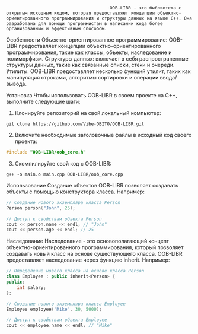                                            OOB-LIBR - это библиотека с открытым исходным кодом, которая предоставляет концепции объектно-ориентированного программирования и структуры данных на языке C++. Она разработана для помощи программистам в написании кода более организованным и эффективным способом.

Особенности
Объектно-ориентированное программирование: OOB-LIBR предоставляет концепции объектно-ориентированного программирования, такие как классы, объекты, наследование и полиморфизм.
Структуры данных: включает в себя распространенные структуры данных, такие как связанные списки, стеки и очереди.
Утилиты: OOB-LIBR предоставляет несколько функций утилит, таких как манипуляция строками, алгоритмы сортировки и операции ввода/вывода.

Установка
Чтобы использовать OOB-LIBR в своем проекте на C++, выполните следующие шаги:

1. Клонируйте репозиторий на свой локальный компьютер:
```
git clone https://github.com/Vibe-OBITO/OOB-LIBR.git
```

2. Включите необходимые заголовочные файлы в исходный код своего проекта:
```c++
#include "OOB-LIBR/oob_core.h"
```

3. Скомпилируйте свой код с OOB-LIBR:
```
g++ -o main.o main.cpp OOB-LIBR/oob_core.cpp
```

Использование
Создание объектов
OOB-LIBR позволяет создавать объекты с помощью конструктора класса. Например:
```c++
// Создание нового экземпляра класса Person
Person person("John", 25);

// Доступ к свойствам объекта Person
cout << person.name << endl; // "John"
cout << person.age << endl; // 25
```

Наследование
Наследование - это основополагающий концепт объектно-ориентированного программирования, который позволяет создавать новый класс на основе существующего класса. OOB-LIBR предоставляет наследование через функцию inherit. Например:
```c++
// Определение нового класса на основе класса Person
class Employee : public inherit<Person> {
public:
    int salary;
};

// Создание нового экземпляра класса Employee
Employee employee("Mike", 30, 5000);

// Доступ к свойствам объекта Employee
cout << employee.name << endl; // "Mike"
```
